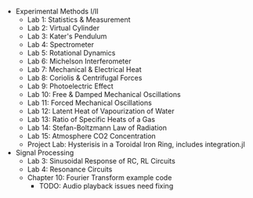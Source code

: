 + Experimental Methods I/II
	+ Lab 1:  Statistics & Measurement
	+ Lab 2:  Virtual Cylinder
	+ Lab 3:  Kater's Pendulum
	+ Lab 4:  Spectrometer
	+ Lab 5:  Rotational Dynamics
	+ Lab 6:  Michelson Interferometer
	+ Lab 7:  Mechanical & Electrical Heat
	+ Lab 8:  Coriolis & Centrifugal Forces
	+ Lab 9:  Photoelectric Effect
	+ Lab 10: Free & Damped Mechanical Oscillations
	+ Lab 11: Forced Mechanical Oscillations
	+ Lab 12: Latent Heat of Vapourization of Water
	+ Lab 13: Ratio of Specific Heats of a Gas
	+ Lab 14: Stefan-Boltzmann Law of Radiation
	+ Lab 15: Atmosphere CO2 Concentration
	+ Project Lab: Hysterisis in a Toroidal Iron Ring, includes integration.jl
+ Signal Processing
	+ Lab 3:  Sinusoidal Response of RC, RL Circuits
	+ Lab 4:  Resonance Circuits
	+ Chapter 10: Fourier Transform example code
		+ TODO: Audio playback issues need fixing
